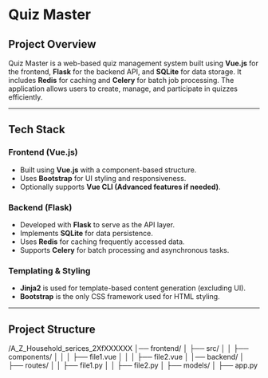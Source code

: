 # Quiz Master

## Project Overview
Quiz Master is a web-based quiz management system built using **Vue.js** for the frontend, **Flask** for the backend API, and **SQLite** for data storage. It includes **Redis** for caching and **Celery** for batch job processing. The application allows users to create, manage, and participate in quizzes efficiently.

---

## Tech Stack

### Frontend (Vue.js)
- Built using **Vue.js** with a component-based structure.
- Uses **Bootstrap** for UI styling and responsiveness.
- Optionally supports **Vue CLI (Advanced features if needed)**.

### Backend (Flask)
- Developed with **Flask** to serve as the API layer.
- Implements **SQLite** for data persistence.
- Uses **Redis** for caching frequently accessed data.
- Supports **Celery** for batch processing and asynchronous tasks.

### Templating & Styling
- **Jinja2** is used for template-based content generation (excluding UI).
- **Bootstrap** is the only CSS framework used for HTML styling.

---

## Project Structure

/A_Z_Household_serices_2XfXXXXXX
│── frontend/
│   ├── src/
│   │   ├── components/
│   │   │   ├── file1.vue
│   │   │   ├── file2.vue
│
│── backend/
│   ├── routes/
│   │   ├── file1.py
│   │   ├── file2.py
│   ├── models/
│   ├── app.py



